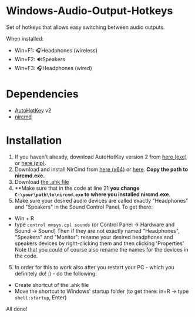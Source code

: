 # Windows-Audio-Output-Hotkeys
Set of hotkeys that allows easy switching between audio outputs.

When installed:
- Win+F1: 🎧Headphones (wireless)
- Win+F2: 🔊Speakers
- Win+F3: 🎧Headphones (wired)

# Dependencies
- [AutoHotKey](autohotkey.com) v2
- [nircmd](https://www.nirsoft.net/utils/nircmd.html)

# Installation
1. If you haven't already, download AutoHotKey version 2 from [here (exe)](https://www.autohotkey.com/download/ahk-v2.exe) or [here (zip)](https://www.autohotkey.com/download/ahk-v2.zip).
2. Download and install NirCmd from [here (x64)](https://www.nirsoft.net/utils/nircmd-x64.zip) or [here](https://www.nirsoft.net/utils/nircmd.zip). **Copy the path to nircmd.exe.**
3. Download [the .ahk file](https://github.com/MaxPordon/Windows-Audio-Output-Hotkeys/blob/main/AHK_v2_Set_Audio_Output)
4. **Make sure that in the code at line 21 **you change `C:\your\path\to\nircmd.exe` to where you installed nircmd.exe**.
5. Make sure your desired audio devices are called exactly "Headphones" and "Speakers" in the Sound Control Panel. To get there:
- Win + R
- type `control mmsys.cpl sounds`
(or Control Panel -> Hardware and Sound -> Sound)
Then if they are not exactly named "Headphones", "Speakers" and "Monitor": rename your desired headphones and speakers devices by right-clicking them and then clicking 'Properties' Note that you could of course also rename the names for the devices in the code. 
5. In order for this to work also after you restart your PC - which you definitely do! :) - do the following:
- Create shortcut of the .ahk file
- Move the shortcut to Windows' startup folder (to get there: in+R -> type `shell:startup`, Enter)

All done!
